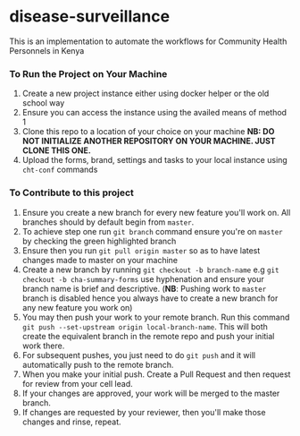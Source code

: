 # disease-surveillance
This is an implementation to automate the workflows for Community Health Personnels in Kenya  
### To Run the Project on Your Machine
1. Create a new project instance either using docker helper or the old school way
2. Ensure you can access the instance using the availed means of method 1
3. Clone this repo to a location of your choice on your machine
   **NB: DO NOT INITIALIZE ANOTHER REPOSITORY ON YOUR MACHINE. JUST CLONE THIS ONE.**
5. Upload the forms, brand, settings and tasks to your local instance using `cht-conf` commands
### To Contribute to this project
1. Ensure you create a new branch for every new feature you'll work on. All branches should by default begin from `master`.
2. To achieve step one run `git branch` command ensure you're on `master` by checking the green highlighted branch
3. Ensure then you run `git pull origin master` so as to have latest changes made to master on your machine
4. Create a new branch by running `git checkout -b branch-name` e.g `git checkout -b cha-summary-forms` use hyphenation and ensure your branch name is brief and descriptive.  (**NB**: Pushing work to `master` branch is disabled hence you always have to create a new branch for any new feature you work on)
5. You may then push your work to your remote branch. Run this command `git push --set-upstream origin local-branch-name`. This will both create the equivalent branch in the remote repo and push your initial work there.
6. For subsequent pushes, you just need to do `git push` and it will automatically push to the remote branch.
7. When you make your initial push. Create a Pull Request and then request for review from your cell lead.
8. If your changes are approved, your work will be merged to the master branch.
9. If changes are requested by your reviewer, then you'll make those changes and rinse, repeat.

